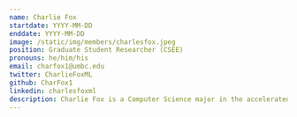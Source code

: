 ```yaml
---
name: Charlie Fox
startdate: YYYY-MM-DD
enddate: YYYY-MM-DD
image: /static/img/members/charlesfox.jpeg
position: Graduate Student Researcher (CSEE)
pronouns: he/him/his
email: charfox1@umbc.edu
twitter: CharlieFoxML
github: CharFox1
linkedin: charlesfoxml
description: Charlie Fox is a Computer Science major in the accelerated BS/MS program. He is interested in machine learning and how knowledge can be created and used automatically.  He also likes hiking, skiing, biking and sci-fi.
---
```

